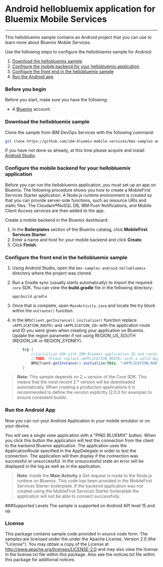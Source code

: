 # Android hellobluemix application for Bluemix Mobile Services
---
This hellobluemix sample contains an Android project that you can use to learn more about Bluemix Mobile Services.

Use the following steps to configure the hellobluemix sample for Android:

1. [Download the hellobluemix sample](#download-the-hellobluemix-sample)
2. [Configure the mobile backend for your hellobluemix application](#configure-the-mobile-backend-for-your-hellobluemix-application)
3. [Configure the front end in the hellobluemix sample](#configure-the-front-end-in-the-hellobluemix-sample)
4. [Run the Android app](#run-the-android-app)

### Before you begin
Before you start, make sure you have the following:

- A [Bluemix](http://bluemix.net) account.

### Download the hellobluemix sample
Clone the sample from IBM DevOps Services with the following command:

```bash
git clone https://github.com/ibm-bluemix-mobile-services/bms-samples-android-hellobluemix
```

If you have not done so already, at this time please acquire and install [Android Studio](https://developer.android.com/sdk/index.html).

### Configure the mobile backend for your hellobluemix application
Before you can run the hellobluemix application, you must set up an app on Bluemix.  The following procedure shows you how to create a MobileFirst Services Starter application. A Node.js runtime environment is created so that you can provide server-side functions, such as resource URIs and static files. The Cloudant®NoSQL DB, IBM Push Notifications, and Mobile Client Access services are then added to the app.

Create a mobile backend in the  Bluemix dashboard:

1.	In the **Boilerplates** section of the Bluemix catalog, click **MobileFirst Services Starter**.
2.	Enter a name and host for your mobile backend and click **Create**.
3.	Click **Finish**.

### Configure the front end in the hellobluemix sample
1. Using Android Studio, open the `bms-samples-android-hellobluemix` directory where the project was cloned.
2. Run a Gradle sync (usually starts automatically) to import the required `core` SDK. You can view the **build.gradle** file in the following directory:

	`app\build.gradle`

3. Once that is complete, open `MainActivity.java` and locate the try block within the ```onCreate()``` function.
4. In the ```BMSClient.getInstance().initialize()``` function replace ```<APPLICATION_ROUTE>``` and ```<APPLICATION_ID>``` with the application route and ID you were given when creating your application on Bluemix. Update the region parameter if not using REGION_US_SOUTH (REGION_UK or REGION_SYDNEY).
```java
		try {
            //initialize SDK with IBM Bluemix application ID and route
            //TODO: Please replace <APPLICATION_ROUTE> with a valid ApplicationRoute and <APPLICATION_ID> with a valid ApplicationId and change region appropriately
            BMSClient.getInstance().initialize(this, "<APPLICATION_ROUTE>", "<APPLICATION_ID>", BMSClient.REGION_US_SOUTH);
        }
```

>**Note**: This sample depends on 2.+ version of the Core SDK. This means that the most recent 2.* version will be downloaded automatically. When creating a production applications it is recommended to define the version explicitly (2.0.0 for example) to ensure consistent builds.

### Run the Android App
Now you can run your Android Application in your mobile emulator or on your device.

You will see a single view application with a "PING BLUEMIX" button. When you click this button the application will test the connection from the client to the backend Bluemix application. The application uses the ApplicationRoute specified in the AppDelegate in order to test the connection. The application will then display if the connection was successful or unsuccessful. In the unsuccessful state an error will be displayed in the log as well as in the application.

>**Note**: Inside the **Main Activity** a Get request is made to the Node.js runtime on Bluemix. This code has been provided in the MobileFirst Services Starter boilerplate. If the backend application was not created using the MobileFirst Services Starter boilerplate the application will not be able to connect successfully.


###Supported Levels
The sample is supported on Android API level 15 and up.


### License
This package contains sample code provided in source code form. The samples are licensed under the under the Apache License, Version 2.0 (the "License"). You may obtain a copy of the License at http://www.apache.org/licenses/LICENSE-2.0 and may also view the license in the license.txt file within this package. Also see the notices.txt file within this package for additional notices.
